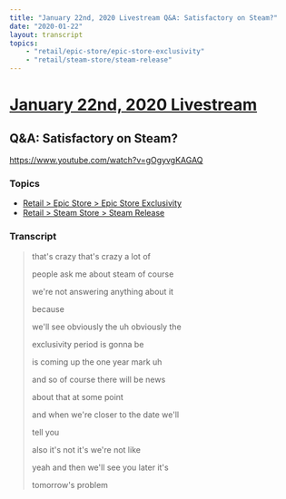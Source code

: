 ```yaml
---
title: "January 22nd, 2020 Livestream Q&A: Satisfactory on Steam?"
date: "2020-01-22"
layout: transcript
topics:
    - "retail/epic-store/epic-store-exclusivity"
    - "retail/steam-store/steam-release"
---
```

# [January 22nd, 2020 Livestream](../2020-01-22.md)
## Q&A: Satisfactory on Steam?
https://www.youtube.com/watch?v=gOgyvgKAGAQ

### Topics
* [Retail > Epic Store > Epic Store Exclusivity](../topics/retail/epic-store/epic-store-exclusivity.md)
* [Retail > Steam Store > Steam Release](../topics/retail/steam-store/steam-release.md)

### Transcript

> that's crazy that's crazy a lot of
>
> people ask me about steam of course
>
> we're not answering anything about it
>
> because
>
> we'll see obviously the uh obviously the
>
> exclusivity period is gonna be
>
> is coming up the one year mark uh
>
> and so of course there will be news
>
> about that at some point
>
> and when we're closer to the date we'll
>
> tell you
>
> also it's not it's we're not like
>
> yeah and then we'll see you later it's
>
> tomorrow's problem
